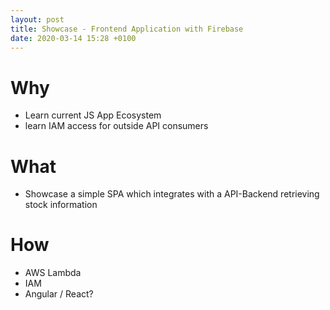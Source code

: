 ```yaml
---
layout: post
title: Showcase - Frontend Application with Firebase
date: 2020-03-14 15:28 +0100
---
```


# Why
* Learn current JS App Ecosystem 
* learn IAM access for outside API consumers

#  What
* Showcase a simple SPA which integrates with a API-Backend retrieving stock information

# How
* AWS Lambda
* IAM
* Angular / React?

